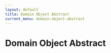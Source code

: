 ```yaml
---
layout: default
title: Domain Object Abstract
current_menu: domain-object-abstract
---
```


# Domain Object Abstract
